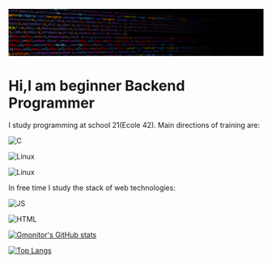 ![Header](https://github.com/GalinaMonitor/galinamonitor/blob/main/assets/header.jpg)

# Hi,I am beginner Backend Programmer

I study programming at school 21(Ecole 42). Main directions of training are:

![C](https://img.shields.io/badge/pointers-090909?style=for-the-badge&logo=c&logoColor=blue)

![Linux](https://img.shields.io/badge/terminal-090909?style=for-the-badge&logo=linux&logoColor=white)

![Linux](https://img.shields.io/badge/vm-090909?style=for-the-badge&logo=VirtualBox&logoColor=blue)

In free time I study the stack of web technologies:

![JS](https://img.shields.io/badge/javascript-090909?style=for-the-badge&logo=javascript)

![HTML](https://img.shields.io/badge/react-090909?style=for-the-badge&logo=react)

[![Gmonitor's GitHub stats](https://github-readme-stats.vercel.app/api?username=galinamonitor&show_icons=true&theme=dark)](https://github.com/anuraghazra/github-readme-stats)

[![Top Langs](https://github-readme-stats.vercel.app/api/top-langs/?username=galinamonitor&theme=dark&layout=compact)](https://github.com/anuraghazra/github-readme-stats)
